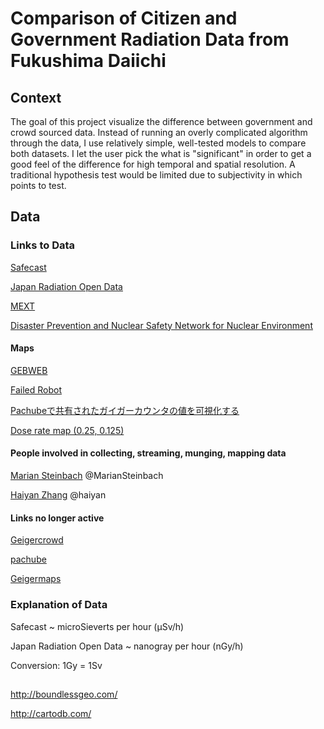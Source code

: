 Comparison of Citizen and Government Radiation Data from Fukushima Daiichi
===========================

## Context

The goal of this project visualize the difference between government
and crowd sourced data. Instead of running an overly complicated
algorithm through the data, I use relatively simple, well-tested
models to compare both datasets. I let the user pick the what is
"significant" in order to get a good feel of the difference for high
temporal and spatial resolution. A traditional hypothesis test would be
limited due to subjectivity in which points to test. 

## Data

### Links to Data

[Safecast](http://blog.safecast.org/faq/)

[Japan Radiation Open Data](http://www.sendung.de/japan-radiation-open-data/)

[MEXT](http://www.bousai.ne.jp/eng/index.html)

[Disaster Prevention and Nuclear Safety Network for Nuclear Environment](http://www.bousai.ne.jp/eng/index.html)

#### Maps

[GEBWEB](http://gebweb.net/blogpost/2011/03/17/japan-radiation-map/)

[Failed Robot](http://japan.failedrobot.com)

[Pachubeで共有されたガイガーカウンタの値を可視化する](http://jsdo.it/motoishmz/rdC2)

[Dose rate map (0.25, 0.125)](https://maps.google.co.jp/maps/ms?ie=UTF8&hl=ja&brcurrent=3,0x34674e0fd77f192f:0xf54275d47c665244,0&msa=0&msid=210951801243060233597.0004a4f5311a2612c91f3&ll=36.862043,140.097656&spn=3.203668,4.257202&t=p&z=8)

#### People involved in collecting, streaming, munging, mapping data

[Marian Steinbach](http://www.sendung.de/) @MarianSteinbach

[Haiyan Zhang](http://blog.failedrobot.com/?p=199) @haiyan


#### Links no longer active

[Geigercrowd](http://geigercrowd.net/)

[pachube](http://community.pachube.com/node/608)

[Geigermaps](http://geigermaps.jp/)

### Explanation of Data

Safecast ~ microSieverts per hour (µSv/h)

Japan Radiation Open Data ~ nanogray per hour (nGy/h)

Conversion: 1Gy = 1Sv

##

http://boundlessgeo.com/

http://cartodb.com/
